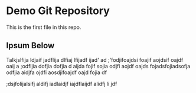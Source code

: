 # Demo Git Repository

This is the first file in this repo.

## Ipsum Below

Talkjslfija ldjaif jadflija dlfiaj lfijadf ijad'
ad ;'fodjifoajdsi foajif aojdsif oajdf oaij
a ;odfljia dofjia dofjia d
aijda fojif sojia odjfi aojdf oajds fojadsfojiadsofja odfjia 
aidjfa ojdfi aosdjifoajdf oajd fojia df


;dsjfolijalsifj aldifj iadlaidjf iajdflaijdf alidfj li jdf
